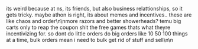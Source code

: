 its weird because at ns, its friends, but also business relattionships, so it gets tricky. maybe athon is right, its about memes and incentives.. these are like chaos and order\n\nmore razors and better showerheads? temu big carts only to reap the coupon shit the free games thats what theyre incentivizing for. so dont do little orders do big orders like 10 50 100 things at a time, bulk orders mean i need to bulk get rid of stuff and sell\n\n